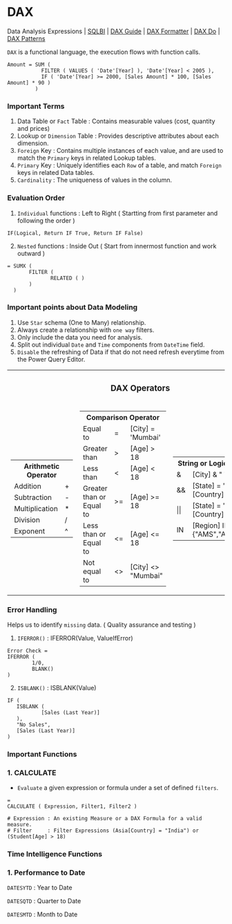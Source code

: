 # DAX
Data Analysis Expressions | [SQLBI](https://www.sqlbi.com/) | [DAX Guide](https://dax.guide/) | [DAX Formatter](https://www.daxformatter.com/) | [DAX Do](https://dax.do/) | [DAX Patterns](https://www.daxpatterns.com/)

`DAX` is a functional language, the execution flows with function calls.

```DAX
Amount = SUM (
           FILTER ( VALUES ( 'Date'[Year] ), 'Date'[Year] < 2005 ),
           IF ( 'Date'[Year] >= 2000, [Sales Amount] * 100, [Sales Amount] * 90 )
         )
```

### Important Terms

1. Data Table or `Fact` Table : Contains measurable values (cost, quantity and prices)
2. Lookup or `Dimension` Table : Provides descriptive attributes about each dimension.
3. `Foreign` Key : Contains multiple instances of each value, and are used to match the `Primary` keys in related Lookup tables.
4. `Primary` Key : Uniquely identifies each `Row` of a table, and match `Foreign` keys in related Data tables.
5. `Cardinality` : The uniqueness of values in the column. 

### Evaluation Order 

1. `Individual` functions : Left to Right ( Startting from first parameter and following the order )

```DAX
IF(Logical, Return IF True, Return IF False)
```

2. `Nested` functions     : Inside Out ( Start from innermost function and work outward )

```DAX
= SUMX (
       FILTER (
              RELATED ( )
       )
  )
```

### Important points about Data Modeling

1. Use `Star` schema (One to Many) relationship.
2. Always create a relationship with `one way` filters.
3. Only include the data you need for analysis.
4. Split out individual `Date` and `Time` components from `DateTime` field.
5. `Disable` the refreshing of Data if that do not need refresh everytime from the Power Query Editor.

<table align=center>
           <tr><th colspan=3><h3>DAX Operators</h3></th></tr>
           <tr>
                      <td>
                                 <table>
                                            <tr><th colspan=2>Arithmetic Operator</th></tr>
                                            <tr><td>Addition</td><td>+</td></tr>
                                            <tr><td>Subtraction</td><td>-</td></tr>
                                            <tr><td>Multiplication</td><td>*</td></tr>
                                            <tr><td>Division</td><td>/</td></tr>
                                            <tr><td>Exponent</td><td>^</td></tr>
                                 </table>
                      </td>
                      <td>
                                 <table>
                                            <tr><th colspan=3>Comparison Operator</th></tr>
                                            <tr><td>Equal to</td><td>=</td><td>[City] = 'Mumbai'</td></tr>
                                            <tr><td>Greater than</td><td>></td><td>[Age] > 18</td></tr>
                                            <tr><td>Less than</td><td><</td><td>[Age] < 18</td></tr>
                                            <tr><td>Greater than or Equal to</td><td>>=</td><td>[Age] >= 18</td></tr>
                                            <tr><td>Less than or Equal to</td><td><=</td><td>[Age] <= 18</td></tr>
                                            <tr><td>Not equal to</td><td><></td><td>[City] <> "Mumbai"</td></tr>
                                 </table>
                      </td>
                      <td>
                                 <table>
                                            <tr><th colspan=2>String or Logical Operator</th></tr>
                                            <tr><td>&</td><td>[City] & " " & [State]</td></tr>
                                            <tr><td>&&</td><td>[State] = "MH" && [Country] = "IND"</td></tr>
                                            <tr><td>||</td><td>[State] = "MH" || [Country] = "IND"</td></tr>
                                            <tr><td>IN</td><td>[Region] IN {"AMS","APJ","EMEA"}</td></tr>
                                 </table>
                      </td>
           </tr>         
</table>

### Error Handling

Helps us to identify `missing` data. ( Quality assurance and testing )

1. `IFERROR()` : IFERROR(Value, ValueIfError) 

```DAX
Error Check = 
IFERROR (
        1/0,
        BLANK()
)        
```

2. `ISBLANK()` : ISBLANK(Value)

```DAX
IF (
   ISBLANK (
           [Sales (Last Year)]
   ),
   "No Sales",
   [Sales (Last Year)]
)
```
                                                       
                                                  
### Important Functions 

### 1. CALCULATE
- `Evaluate` a given expression or formula under a set of defined `filters`.

```DAX
=
CALCULATE ( Expression, Filter1, Filter2 )

# Expression : An existing Measure or a DAX Formula for a valid measure.
# Filter     : Filter Expressions (Asia[Country] = "India") or (Student[Age] > 18)
```

### Time Intelligence Functions

### 1. Performance to Date

`DATESYTD` : Year to Date 

`DATESQTD` : Quarter to Date

`DATESMTD` : Month to Date
